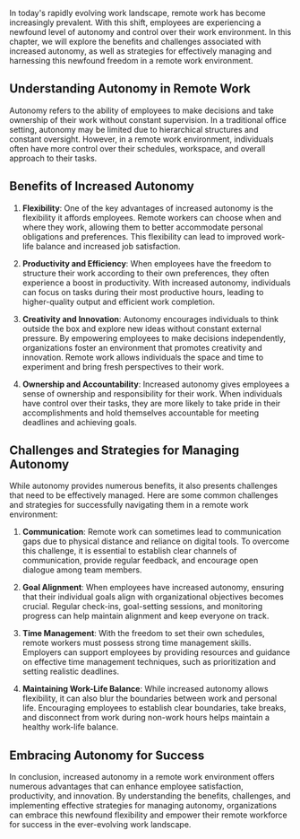 
In today's rapidly evolving work landscape, remote work has become increasingly prevalent. With this shift, employees are experiencing a newfound level of autonomy and control over their work environment. In this chapter, we will explore the benefits and challenges associated with increased autonomy, as well as strategies for effectively managing and harnessing this newfound freedom in a remote work environment.

Understanding Autonomy in Remote Work
-------------------------------------

Autonomy refers to the ability of employees to make decisions and take ownership of their work without constant supervision. In a traditional office setting, autonomy may be limited due to hierarchical structures and constant oversight. However, in a remote work environment, individuals often have more control over their schedules, workspace, and overall approach to their tasks.

Benefits of Increased Autonomy
------------------------------

1. **Flexibility**: One of the key advantages of increased autonomy is the flexibility it affords employees. Remote workers can choose when and where they work, allowing them to better accommodate personal obligations and preferences. This flexibility can lead to improved work-life balance and increased job satisfaction.

2. **Productivity and Efficiency**: When employees have the freedom to structure their work according to their own preferences, they often experience a boost in productivity. With increased autonomy, individuals can focus on tasks during their most productive hours, leading to higher-quality output and efficient work completion.

3. **Creativity and Innovation**: Autonomy encourages individuals to think outside the box and explore new ideas without constant external pressure. By empowering employees to make decisions independently, organizations foster an environment that promotes creativity and innovation. Remote work allows individuals the space and time to experiment and bring fresh perspectives to their work.

4. **Ownership and Accountability**: Increased autonomy gives employees a sense of ownership and responsibility for their work. When individuals have control over their tasks, they are more likely to take pride in their accomplishments and hold themselves accountable for meeting deadlines and achieving goals.

Challenges and Strategies for Managing Autonomy
-----------------------------------------------

While autonomy provides numerous benefits, it also presents challenges that need to be effectively managed. Here are some common challenges and strategies for successfully navigating them in a remote work environment:

1. **Communication**: Remote work can sometimes lead to communication gaps due to physical distance and reliance on digital tools. To overcome this challenge, it is essential to establish clear channels of communication, provide regular feedback, and encourage open dialogue among team members.

2. **Goal Alignment**: When employees have increased autonomy, ensuring that their individual goals align with organizational objectives becomes crucial. Regular check-ins, goal-setting sessions, and monitoring progress can help maintain alignment and keep everyone on track.

3. **Time Management**: With the freedom to set their own schedules, remote workers must possess strong time management skills. Employers can support employees by providing resources and guidance on effective time management techniques, such as prioritization and setting realistic deadlines.

4. **Maintaining Work-Life Balance**: While increased autonomy allows flexibility, it can also blur the boundaries between work and personal life. Encouraging employees to establish clear boundaries, take breaks, and disconnect from work during non-work hours helps maintain a healthy work-life balance.

Embracing Autonomy for Success
------------------------------

In conclusion, increased autonomy in a remote work environment offers numerous advantages that can enhance employee satisfaction, productivity, and innovation. By understanding the benefits, challenges, and implementing effective strategies for managing autonomy, organizations can embrace this newfound flexibility and empower their remote workforce for success in the ever-evolving work landscape.
